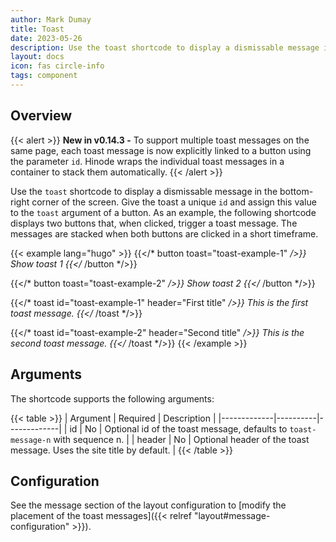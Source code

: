 ```yaml
---
author: Mark Dumay
title: Toast
date: 2023-05-26
description: Use the toast shortcode to display a dismissable message in the bottom-right corner of the screen.
layout: docs
icon: fas circle-info
tags: component
---
```


## Overview

{{< alert >}}
<strong>New in v0.14.3 -</strong> To support multiple toast messages on the same page, each toast message is now explicitly linked to a button using the parameter `id`. Hinode wraps the individual toast messages in a container to stack them automatically.
{{< /alert >}}

Use the `toast` shortcode to display a dismissable message in the bottom-right corner of the screen. Give the toast a unique `id` and assign this value to the `toast` argument of a button. As an example, the following shortcode displays two buttons that, when clicked, trigger a toast message. The messages are stacked when both buttons are clicked in a short timeframe.

<!-- markdownlint-disable MD037 -->
{{< example lang="hugo" >}}
{{</* button toast="toast-example-1" */>}}
    Show toast 1
{{</* /button */>}}

{{</* button toast="toast-example-2" */>}}
    Show toast 2
{{</* /button */>}}

{{</* toast id="toast-example-1" header="First title" */>}}
    This is the first toast message.
{{</* /toast */>}}

{{</* toast id="toast-example-2" header="Second title" */>}}
    This is the second toast message.
{{</* /toast */>}}
{{< /example >}}
<!-- markdownlint-enable MD037 -->

## Arguments

The shortcode supports the following arguments:

{{< table >}}
| Argument    | Required | Description |
|-------------|----------|-------------|
| id          | No  | Optional id of the toast message, defaults to `toast-message-n` with sequence n. |
| header      | No  | Optional header of the toast message. Uses the site title by default. |
{{< /table >}}

## Configuration

See the message section of the layout configuration to [modify the placement of the toast messages]({{< relref "layout#message-configuration" >}}).
